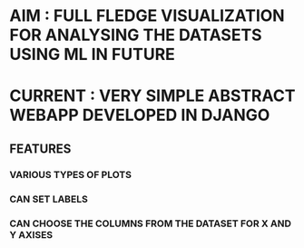# AIM : FULL FLEDGE VISUALIZATION FOR ANALYSING THE DATASETS USING ML IN FUTURE

# CURRENT : VERY SIMPLE ABSTRACT WEBAPP DEVELOPED IN DJANGO

## FEATURES
  
  ### VARIOUS TYPES OF PLOTS 
  ### CAN SET LABELS
  ### CAN CHOOSE THE COLUMNS FROM THE DATASET FOR X AND Y AXISES
